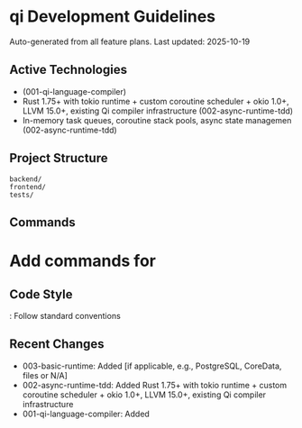 # qi Development Guidelines

Auto-generated from all feature plans. Last updated: 2025-10-19

## Active Technologies
- (001-qi-language-compiler)
- Rust 1.75+ with tokio runtime + custom coroutine scheduler + okio 1.0+, LLVM 15.0+, existing Qi compiler infrastructure (002-async-runtime-tdd)
- In-memory task queues, coroutine stack pools, async state managemen (002-async-runtime-tdd)

## Project Structure
```
backend/
frontend/
tests/
```

## Commands
# Add commands for 

## Code Style
: Follow standard conventions

## Recent Changes
- 003-basic-runtime: Added [if applicable, e.g., PostgreSQL, CoreData, files or N/A]
- 002-async-runtime-tdd: Added Rust 1.75+ with tokio runtime + custom coroutine scheduler + okio 1.0+, LLVM 15.0+, existing Qi compiler infrastructure
- 001-qi-language-compiler: Added

<!-- MANUAL ADDITIONS START -->
<!-- MANUAL ADDITIONS END -->

